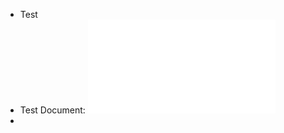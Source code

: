 - Test
- Test Document: ![Factorio Belt Balancers v1.0.pdf](../assets/Factorio_Belt_Balancers_v1.0_1665758190309_0.pdf)
-